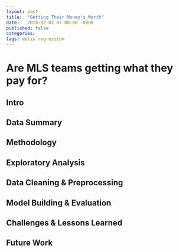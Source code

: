 ```yaml
---
layout: post
title:  "Getting Their Money's Worth"
date:   2018-02-02 07:00:00 -0800
published: false
categories: 
tags: metis regression
---
```

# Are MLS teams getting what they pay for?

## Intro


## Data Summary


## Methodology


## Exploratory Analysis


## Data Cleaning & Preprocessing


## Model Building & Evaluation


## Challenges & Lessons Learned


## Future Work

